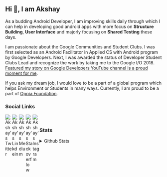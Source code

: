 ## Hi 👋, I am Akshay

As a budding Android Developer, I am improving skills daily through which I can help in developing good android apps with more focus on <b>Structure Building</b>, <b>User Interface</b> and majorly focusing on <b>Shared Testing</b> these days. 

I am passionate about the Google Communities and Student Clubs. I was first selected as an Android Facilitator in Applied CS with Android program by Google Developers. Next, I was awarded the status of Developer Student Clubs Lead and recognize the work by taking me to the Google I/O 2018. [Featured my story on Google Developers YouTube channel is a proud moment for me](https://www.youtube.com/watch?v=y1JuamnN4_Q).

If you ask my dream job, I would love to be a part of a global program which helps Environment or Students in many ways. Currently, I am proud to be a part of [Oppia Foundation](https://www.oppia.org/).


### Social Links
<a href="https://twitter.com/akshay81844">
  <img align="left" alt="Akshay's Twitter" width="22px" src="https://cdn.jsdelivr.net/npm/simple-icons@v3/icons/twitter.svg" />
</a>
<a href="https://www.linkedin.com/in/anandwana001/">
  <img align="left" alt="Akshay's Linkdein" width="22px" src="https://cdn.jsdelivr.net/npm/simple-icons@v3/icons/linkedin.svg" />
</a>
<a href="https://medium.com/@anandwana">
  <img align="left" alt="Akshay's Medium" width="22px" src="https://cdn.jsdelivr.net/npm/simple-icons@v3/icons/medium.svg" />
</a>
<a href="https://stackoverflow.com/users/5261361/akshay-nandwana">
  <img align="left" alt="Akshay's Stackoverflow" width="22px" src="https://cdn.jsdelivr.net/npm/simple-icons@v3/icons/stackoverflow.svg" />
</a>
<a href = "https://www.instagram.com/_akshay_nandwana/">
  <img align="left" alt="Akshay's Instagram" width="22px" src="https://cdn.jsdelivr.net/npm/simple-icons@v3/icons/instagram.svg" />
</a>
<br>


### Stats
<details>
  <summary>Github Stats</summary>
  <img align="left" alt="Akshay's GitHub Stats" src="https://github-readme-stats.vercel.app/api?username=anandwana001&show_icons=true&hide_border=true" />
  
  <img align="left" alt="Nishant's GitHub Metric" src="https://github.com/anandwana001/anandwana001/blob/master/github-metrics.svg" />
</details>
